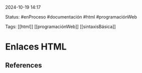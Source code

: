 
2024-10-19 14:17

Status: #enProceso #documentación #html #programaciónWeb

Tags: [[html]] [[programaciónWeb]] [[sintaxisBásica]]
# Enlaces HTML




## References
